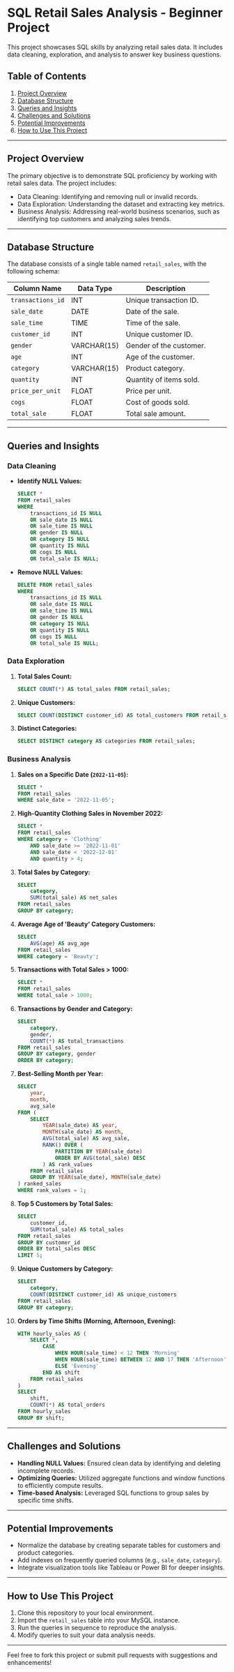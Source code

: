 # SQL Retail Sales Analysis - Beginner Project

This project showcases SQL skills by analyzing retail sales data. It includes data cleaning, exploration, and analysis to answer key business questions.

## Table of Contents
1. [Project Overview](#project-overview)
2. [Database Structure](#database-structure)
3. [Queries and Insights](#queries-and-insights)
4. [Challenges and Solutions](#challenges-and-solutions)
5. [Potential Improvements](#potential-improvements)
6. [How to Use This Project](#how-to-use-this-project)

---

## Project Overview
The primary objective is to demonstrate SQL proficiency by working with retail sales data. The project includes:
- Data Cleaning: Identifying and removing null or invalid records.
- Data Exploration: Understanding the dataset and extracting key metrics.
- Business Analysis: Addressing real-world business scenarios, such as identifying top customers and analyzing sales trends.

---

## Database Structure
The database consists of a single table named `retail_sales`, with the following schema:

| Column Name        | Data Type     | Description                              |
|--------------------|---------------|------------------------------------------|
| `transactions_id`  | INT           | Unique transaction ID.                   |
| `sale_date`        | DATE          | Date of the sale.                        |
| `sale_time`        | TIME          | Time of the sale.                        |
| `customer_id`      | INT           | Unique customer ID.                      |
| `gender`           | VARCHAR(15)   | Gender of the customer.                  |
| `age`              | INT           | Age of the customer.                     |
| `category`         | VARCHAR(15)   | Product category.                        |
| `quantity`         | INT           | Quantity of items sold.                  |
| `price_per_unit`   | FLOAT         | Price per unit.                          |
| `cogs`             | FLOAT         | Cost of goods sold.                      |
| `total_sale`       | FLOAT         | Total sale amount.                       |

---

## Queries and Insights

### Data Cleaning
- **Identify NULL Values:**
  ```sql
  SELECT *
  FROM retail_sales
  WHERE
      transactions_id IS NULL
      OR sale_date IS NULL
      OR sale_time IS NULL
      OR gender IS NULL
      OR category IS NULL
      OR quantity IS NULL
      OR cogs IS NULL
      OR total_sale IS NULL;
  ```

- **Remove NULL Values:**
  ```sql
  DELETE FROM retail_sales
  WHERE
      transactions_id IS NULL
      OR sale_date IS NULL
      OR sale_time IS NULL
      OR gender IS NULL
      OR category IS NULL
      OR quantity IS NULL
      OR cogs IS NULL
      OR total_sale IS NULL;
  ```

### Data Exploration
1. **Total Sales Count:**
   ```sql
   SELECT COUNT(*) AS total_sales FROM retail_sales;
   ```

2. **Unique Customers:**
   ```sql
   SELECT COUNT(DISTINCT customer_id) AS total_customers FROM retail_sales;
   ```

3. **Distinct Categories:**
   ```sql
   SELECT DISTINCT category AS categories FROM retail_sales;
   ```

### Business Analysis
1. **Sales on a Specific Date (`2022-11-05`):**
   ```sql
   SELECT *
   FROM retail_sales
   WHERE sale_date = '2022-11-05';
   ```

2. **High-Quantity Clothing Sales in November 2022:**
   ```sql
   SELECT *
   FROM retail_sales
   WHERE category = 'Clothing'
       AND sale_date >= '2022-11-01'
       AND sale_date < '2022-12-01'
       AND quantity > 4;
   ```

3. **Total Sales by Category:**
   ```sql
   SELECT
       category,
       SUM(total_sale) AS net_sales
   FROM retail_sales
   GROUP BY category;
   ```

4. **Average Age of 'Beauty' Category Customers:**
   ```sql
   SELECT
       AVG(age) AS avg_age
   FROM retail_sales
   WHERE category = 'Beauty';
   ```

5. **Transactions with Total Sales > 1000:**
   ```sql
   SELECT *
   FROM retail_sales
   WHERE total_sale > 1000;
   ```

6. **Transactions by Gender and Category:**
   ```sql
   SELECT
       category,
       gender,
       COUNT(*) AS total_transactions
   FROM retail_sales
   GROUP BY category, gender
   ORDER BY category;
   ```

7. **Best-Selling Month per Year:**
   ```sql
   SELECT
       year,
       month,
       avg_sale
   FROM (
       SELECT
           YEAR(sale_date) AS year,
           MONTH(sale_date) AS month,
           AVG(total_sale) AS avg_sale,
           RANK() OVER (
               PARTITION BY YEAR(sale_date)
               ORDER BY AVG(total_sale) DESC
           ) AS rank_values
       FROM retail_sales
       GROUP BY YEAR(sale_date), MONTH(sale_date)
   ) ranked_sales
   WHERE rank_values = 1;
   ```

8. **Top 5 Customers by Total Sales:**
   ```sql
   SELECT
       customer_id,
       SUM(total_sale) AS total_sales
   FROM retail_sales
   GROUP BY customer_id
   ORDER BY total_sales DESC
   LIMIT 5;
   ```

9. **Unique Customers by Category:**
   ```sql
   SELECT
       category,
       COUNT(DISTINCT customer_id) AS unique_customers
   FROM retail_sales
   GROUP BY category;
   ```

10. **Orders by Time Shifts (Morning, Afternoon, Evening):**
    ```sql
    WITH hourly_sales AS (
        SELECT *,
            CASE
                WHEN HOUR(sale_time) < 12 THEN 'Morning'
                WHEN HOUR(sale_time) BETWEEN 12 AND 17 THEN 'Afternoon'
                ELSE 'Evening'
            END AS shift
        FROM retail_sales
    )
    SELECT
        shift,
        COUNT(*) AS total_orders
    FROM hourly_sales
    GROUP BY shift;
    ```

---

## Challenges and Solutions
- **Handling NULL Values:** Ensured clean data by identifying and deleting incomplete records.
- **Optimizing Queries:** Utilized aggregate functions and window functions to efficiently compute results.
- **Time-based Analysis:** Leveraged SQL functions to group sales by specific time shifts.

---

## Potential Improvements
- Normalize the database by creating separate tables for customers and product categories.
- Add indexes on frequently queried columns (e.g., `sale_date`, `category`).
- Integrate visualization tools like Tableau or Power BI for deeper insights.

---

## How to Use This Project
1. Clone this repository to your local environment.
2. Import the `retail_sales` table into your MySQL instance.
3. Run the queries in sequence to reproduce the analysis.
4. Modify queries to suit your data analysis needs.

---

Feel free to fork this project or submit pull requests with suggestions and enhancements!

